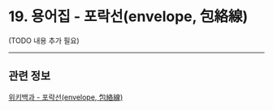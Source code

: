 # 19. 용어집 - 포락선(envelope, 包絡線)

(TODO 내용 추가 필요)

***

## 관련 정보

[위키백과 - 포락선(envelope, 包絡線)](https://ko.wikipedia.org/wiki/%ED%8F%AC%EB%9D%BD%EC%84%A0)